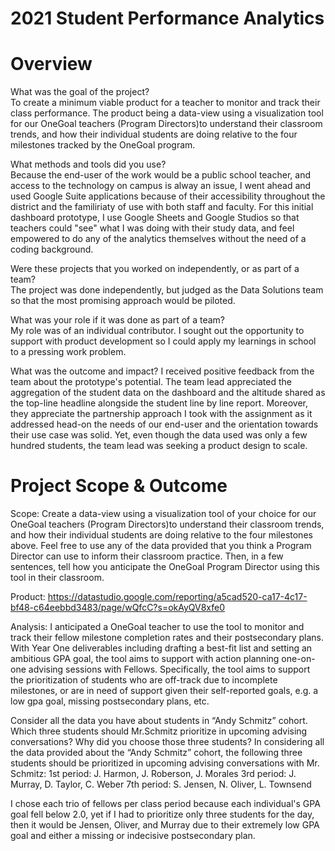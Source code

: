 # 2021 Student Performance Analytics

# Overview

What was the goal of the project?  
To create a minimum viable product for a teacher to monitor and track their class performance.  The product being a data-view using a visualization tool for our OneGoal teachers (Program Directors)to understand their classroom trends, and how their individual students are doing relative to the four milestones tracked by the OneGoal program.

What methods and tools did you use?  
Because the end-user of the work would be a public school teacher, and access to the technology on campus is alway an issue, I went ahead and used Google Suite applications because of their accessibility throughout the district and the familiriaty of use with both staff and faculty.  For this initial dashboard prototype, I use Google Sheets and Google Studios so that teachers could "see" what I was doing with their study data, and feel empowered to do any of the analytics themselves without the need of a coding background. 

Were these projects that you worked on independently, or as part of a team?  
The project was done independently, but judged as the Data Solutions team so that the most promising approach would be piloted.  

What was your role if it was done as part of a team?  
My role was of an individual contributor.  I sought out the opportunity to support with product development so I could apply my learnings in school to a pressing work problem.  

What was the outcome and impact?
I received positive feedback from the team about the prototype's potential. The team lead appreciated the aggregation of the student data on the dashboard and the altitude shared as the top-line headline alongside the student line by line report.  Moreover, they appreciate the partnership approach I took with the assignment as it addressed head-on the needs of our end-user and the orientation towards their use case was solid.  Yet, even though the data used was only a few hundred students, the team lead was seeking a product design to scale. 



# Project Scope & Outcome

Scope:  Create a data-view using a visualization tool of your choice for our OneGoal teachers (Program Directors)to understand their classroom trends, and how their individual students are doing relative to the four milestones above. Feel free to use any of the data provided that you think a Program Director can use to
inform their classroom practice.  Then, in a few sentences, tell how you anticipate the OneGoal Program Director using this tool in their classroom.

Product:  https://datastudio.google.com/reporting/a5cad520-ca17-4c17-bf48-c64eebbd3483/page/wQfcC?s=okAyQV8xfe0

Analysis:  I anticipated a OneGoal teacher to use the tool to monitor and track their fellow milestone completion rates and their postsecondary plans.  With Year One deliverables including drafting a best-fit list and setting an ambitious GPA goal, the tool aims to support with action planning one-on-one advising sessions with Fellows.  Specifically, the tool aims to support the prioritization of students who are off-track due to incomplete milestones, or are in need of support given their self-reported goals, e.g. a low gpa goal, missing postsecondary plans, etc.  

Consider all the data you have about students in “Andy Schmitz” cohort. Which three students should Mr.Schmitz prioritize in upcoming advising conversations? Why did you choose those three students?
In considering all the data provided about the “Andy Schmitz” cohort, the following three students should be prioritized in upcoming advising conversations with Mr. Schmitz:
1st period: J. Harmon, J. Roberson, J. Morales
3rd period: J. Murray, D. Taylor, C. Weber
7th period: S. Jensen, N. Oliver, L. Townsend

I chose each trio of fellows per class period because each individual's GPA goal fell below 2.0, yet if I had to prioritize only three students for the day, then it would be Jensen, Oliver, and Murray due to their extremely low GPA goal and either a missing or indecisive postsecondary plan.


